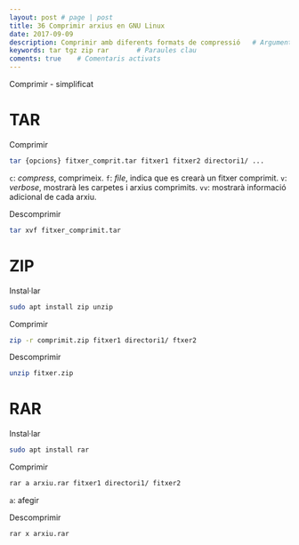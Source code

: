 ```yaml
---
layout: post # page | post
title: 36 Comprimir arxius en GNU Linux
date: 2017-09-09 
description: Comprimir amb diferents formats de compressió   # Argument
keywords: tar tgz zip rar       # Paraules clau
coments: true    # Comentaris activats
---
```


Comprimir - simplificat

# TAR

Comprimir

```bash
tar {opcions} fitxer_comprit.tar fitxer1 fitxer2 directori1/ ...
```

`c`: *compress*, comprimeix.
`f`:  *file*, indica que es crearà un fitxer comprimit.
`v`: *verbose*, mostrarà les carpetes i arxius comprimits.
`vv`:  mostrarà informació adicional de cada arxiu.

Descomprimir

```bash
tar xvf fitxer_comprimit.tar
```

# ZIP

Instal·lar

```bash
sudo apt install zip unzip
```

Comprimir

```bash
zip -r comprimit.zip fitxer1 directori1/ ftxer2
```

Descomprimir

```bash
unzip fitxer.zip
```

# RAR

Instal·lar

```bash
sudo apt install rar
```

Comprimir

```bash
rar a arxiu.rar fitxer1 directori1/ fitxer2
```
`a`: afegir

Descomprimir

```bash
rar x arxiu.rar
```
